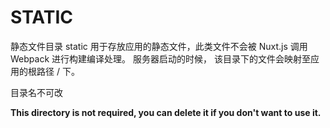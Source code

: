 # STATIC

静态文件目录 static 用于存放应用的静态文件，此类文件不会被 Nuxt.js 调用 Webpack 
进行构建编译处理。 服务器启动的时候，
该目录下的文件会映射至应用的根路径 / 下。

目录名不可改

**This directory is not required, you can delete it if you don't want to use it.**

